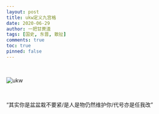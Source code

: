 ```yaml
---
layout: post
title: ukw定义九宫格
date: 2020-06-29
author: 一把甘蔗渣
tags: [国史, 东晋, 散扯]
comments: true
toc: true
pinned: false
---
```


<br/>

![ukw](https://i.imgur.com/5jLgqPz.jpg)

<br/>

“其实你是盆盆栽不要紧/是人是物仍然维护你/代号亦是任我改”

